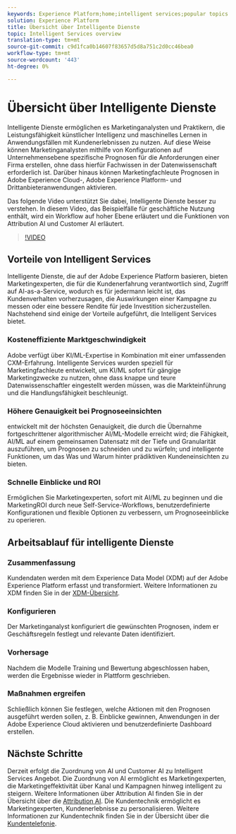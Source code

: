 ```yaml
---
keywords: Experience Platform;home;intelligent services;popular topics
solution: Experience Platform
title: Übersicht über Intelligente Dienste
topic: Intelligent Services overview
translation-type: tm+mt
source-git-commit: c9d1fca0b14607f83657d5d8a751c2d0cc46bea0
workflow-type: tm+mt
source-wordcount: '443'
ht-degree: 0%

---
```



# Übersicht über Intelligente Dienste

Intelligente Dienste ermöglichen es Marketinganalysten und Praktikern, die Leistungsfähigkeit künstlicher Intelligenz und maschinelles Lernen in Anwendungsfällen mit Kundenerlebnissen zu nutzen. Auf diese Weise können Marketinganalysten mithilfe von Konfigurationen auf Unternehmensebene spezifische Prognosen für die Anforderungen einer Firma erstellen, ohne dass hierfür Fachwissen in der Datenwissenschaft erforderlich ist. Darüber hinaus können Marketingfachleute Prognosen in Adobe Experience Cloud-, Adobe Experience Platform- und Drittanbieteranwendungen aktivieren.

Das folgende Video unterstützt Sie dabei, Intelligente Dienste besser zu verstehen. In diesem Video, das Beispielfälle für geschäftliche Nutzung enthält, wird ein Workflow auf hoher Ebene erläutert und die Funktionen von Attribution AI und Customer AI erläutert.

>[!VIDEO](https://video.tv.adobe.com/v/32654?learn=on&quality=12)

## Vorteile von Intelligent Services

Intelligente Dienste, die auf der Adobe Experience Platform basieren, bieten Marketingexperten, die für die Kundenerfahrung verantwortlich sind, Zugriff auf AI-as-a-Service, wodurch es für jedermann leicht ist, das Kundenverhalten vorherzusagen, die Auswirkungen einer Kampagne zu messen oder eine bessere Rendite für jede Investition sicherzustellen. Nachstehend sind einige der Vorteile aufgeführt, die Intelligent Services bietet.

### Kosteneffiziente Marktgeschwindigkeit

Adobe verfügt über KI/ML-Expertise in Kombination mit einer umfassenden CXM-Erfahrung. Intelligente Services wurden speziell für Marketingfachleute entwickelt, um KI/ML sofort für gängige Marketingzwecke zu nutzen, ohne dass knappe und teure Datenwissenschaftler eingestellt werden müssen, was die Markteinführung und die Handlungsfähigkeit beschleunigt.

### Höhere Genauigkeit bei Prognoseeinsichten

entwickelt mit der höchsten Genauigkeit, die durch die Übernahme fortgeschrittener algorithmischer AI/ML-Modelle erreicht wird; die Fähigkeit, AI/ML auf einem gemeinsamen Datensatz mit der Tiefe und Granularität auszuführen, um Prognosen zu schneiden und zu würfeln; und intelligente Funktionen, um das Was und Warum hinter prädiktiven Kundeneinsichten zu bieten.

### Schnelle Einblicke und ROI

Ermöglichen Sie Marketingexperten, sofort mit AI/ML zu beginnen und die MarketingROI durch neue Self-Service-Workflows, benutzerdefinierte Konfigurationen und flexible Optionen zu verbessern, um Prognoseeinblicke zu operieren.

## Arbeitsablauf für intelligente Dienste

### Zusammenfassung

Kundendaten werden mit dem Experience Data Model (XDM) auf der Adobe Experience Platform erfasst und transformiert. Weitere Informationen zu XDM finden Sie in der [XDM-Übersicht](../xdm/home.md).

### Konfigurieren

Der Marketinganalyst konfiguriert die gewünschten Prognosen, indem er Geschäftsregeln festlegt und relevante Daten identifiziert.

### Vorhersage

Nachdem die Modelle Training und Bewertung abgeschlossen haben, werden die Ergebnisse wieder in Plattform geschrieben.

### Maßnahmen ergreifen

Schließlich können Sie festlegen, welche Aktionen mit den Prognosen ausgeführt werden sollen, z. B. Einblicke gewinnen, Anwendungen in der Adobe Experience Cloud aktivieren und benutzerdefinierte Dashboard erstellen.

## Nächste Schritte

Derzeit erfolgt die Zuordnung von AI und Customer AI zu Intelligent Services Angebot. Die Zuordnung von AI ermöglicht es Marketingexperten, die Marketingeffektivität über Kanal und Kampagnen hinweg intelligent zu steigern. Weitere Informationen über Attribution AI finden Sie in der Übersicht über die [Attribution AI](./attribution-ai/overview.md). Die Kundentechnik ermöglicht es Marketingexperten, Kundenerlebnisse zu personalisieren. Weitere Informationen zur Kundentechnik finden Sie in der Übersicht über die [Kundentelefonie](./customer-ai/overview.md).
